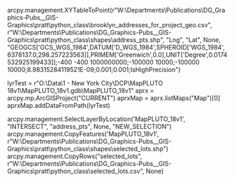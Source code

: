 arcpy.management.XYTableToPoint(r"W:\Departments\Publications\DG_Graphics-Pubs\__GIS-Graphics\pratt\python_class\brooklyn_addresses_for_project_geo.csv", r"W:\Departments\Publications\DG_Graphics-Pubs\__GIS-Graphics\pratt\python_class\shapes\address_pts.shp", "Lng", "Lat", None, "GEOGCS['GCS_WGS_1984',DATUM['D_WGS_1984',SPHEROID['WGS_1984',6378137.0,298.257223563]],PRIMEM['Greenwich',0.0],UNIT['Degree',0.0174532925199433]];-400 -400 1000000000;-100000 10000;-100000 10000;8.98315284119521E-09;0.001;0.001;IsHighPrecision")

lyrTest = r"O:\Data\1 - New York City\DCP\MapPLUTO 18v1\MapPLUTO_18v1.gdb\MapPLUTO_18v1"
aprx = arcpy.mp.ArcGISProject("CURRENT")
aprxMap = aprx.listMaps("Map")[0]
aprxMap.addDataFromPath(lyrTest)

arcpy.management.SelectLayerByLocation('MapPLUTO_18v1', "INTERSECT", "address_pts", None, "NEW_SELECTION")
arcpy.management.CopyFeatures('MapPLUTO_18v1', r"W:\Departments\Publications\DG_Graphics-Pubs\__GIS-Graphics\pratt\python_class\shapes\selected_lots.shp")
arcpy.management.CopyRows("selected_lots", r"W:\Departments\Publications\DG_Graphics-Pubs\__GIS-Graphics\pratt\python_class\selected_lots.csv", None)
